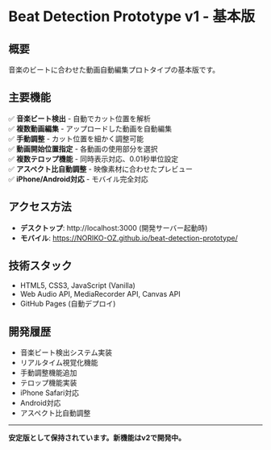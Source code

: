 # Beat Detection Prototype v1 - 基本版

## 概要
音楽のビートに合わせた動画自動編集プロトタイプの基本版です。

## 主要機能
✅ **音楽ビート検出** - 自動でカット位置を解析  
✅ **複数動画編集** - アップロードした動画を自動編集  
✅ **手動調整** - カット位置を細かく調整可能  
✅ **動画開始位置指定** - 各動画の使用部分を選択  
✅ **複数テロップ機能** - 同時表示対応、0.01秒単位設定  
✅ **アスペクト比自動調整** - 映像素材に合わせたプレビュー  
✅ **iPhone/Android対応** - モバイル完全対応  

## アクセス方法
- **デスクトップ**: http://localhost:3000 (開発サーバー起動時)
- **モバイル**: https://NORIKO-OZ.github.io/beat-detection-prototype/

## 技術スタック
- HTML5, CSS3, JavaScript (Vanilla)
- Web Audio API, MediaRecorder API, Canvas API
- GitHub Pages (自動デプロイ)

## 開発履歴
- 音楽ビート検出システム実装
- リアルタイム視覚化機能
- 手動調整機能追加
- テロップ機能実装
- iPhone Safari対応
- Android対応
- アスペクト比自動調整

---
**安定版として保持されています。新機能はv2で開発中。**